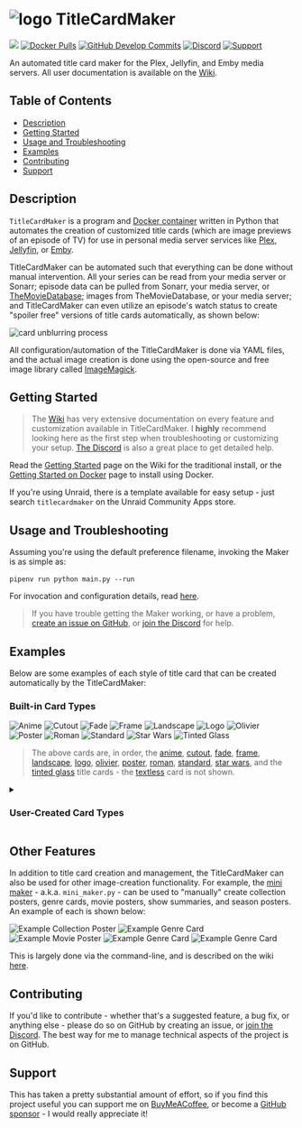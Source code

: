 # <img src="https://user-images.githubusercontent.com/17693271/164274472-c8fa7302-9b38-4fae-94ca-2e683e58d722.png" width="24" alt="logo"> TitleCardMaker
[![](https://img.shields.io/github/release/CollinHeist/TitleCardMaker.svg)](https://github.com/CollinHeist/TitleCardMaker/releases)
[![Docker Pulls](https://img.shields.io/docker/pulls/collinheist/titlecardmaker)](https://hub.docker.com/r/collinheist/titlecardmaker)
[![GitHub Develop Commits](https://img.shields.io/github/commits-since/CollinHeist/TitleCardMaker/latest/develop?label=Commits%20in%20Develop)](https://github.com/CollinHeist/TitleCardMaker/tree/develop)
[![Discord](https://img.shields.io/discord/955533113734357125?logo=discord&logoColor=white)](https://discord.gg/bJ3bHtw8wH)
[![Support](https://img.shields.io/badge/-Support_Development-9cf?color=informational)](https://github.com/sponsors/CollinHeist)

An automated title card maker for the Plex, Jellyfin, and Emby media servers. All user documentation is available on the [Wiki](https://github.com/CollinHeist/TitleCardMaker/wiki).

## Table of Contents
- [Description](#description)
- [Getting Started](#getting-started)
- [Usage and Troubleshooting](#usage-and-troubleshooting)
- [Examples](#examples)
- [Contributing](#contributing)
- [Support](#support)

## Description
`TitleCardMaker` is a program and [Docker container](https://hub.docker.com/r/collinheist/titlecardmaker) written in Python that automates the creation of customized title cards (which are image previews of an episode of TV) for use in personal media server services like [Plex](https://www.plex.tv/), [Jellyfin](https://jellyfin.org/), or [Emby](https://emby.media/).

TitleCardMaker can be automated such that everything can be done without manual intervention. All your series can be read from your media server or Sonarr; episode data can be pulled from Sonarr, your media server, or [TheMovieDatabase](https://www.themoviedb.org/); images from TheMovieDatabase, or your media server; and TitleCardMaker can even utilize an episode's watch status to create "spoiler free" versions of title cards automatically, as shown below:

<img alt="card unblurring process" src="https://user-images.githubusercontent.com/17693271/185819730-a2c55a3a-63cc-4f0e-8061-891edd8d64d0.gif"/>
  
All configuration/automation of the TitleCardMaker is done via YAML files, and the actual image creation is done using the open-source and free image library called [ImageMagick](https://imagemagick.org/).

## Getting Started
> The [Wiki](https://github.com/CollinHeist/TitleCardMaker/wiki) has very extensive documentation on every feature and customization available in TitleCardMaker. I __highly__ recommend looking here as the first step when troubleshooting or customizing your setup. [The Discord](https://discord.gg/bJ3bHtw8wH) is also a great place to get detailed help.

Read the [Getting Started](https://github.com/CollinHeist/TitleCardMaker/wiki) page on the Wiki for the traditional install, or the [Getting Started on Docker](https://github.com/CollinHeist/TitleCardMaker/wiki/Docker-Tutorial) page to install using Docker.

If you're using Unraid, there is a template available for easy setup - just search `titlecardmaker` on the Unraid Community Apps store.

## Usage and Troubleshooting
Assuming you're using the default preference filename, invoking the Maker is as simple as:

```console
pipenv run python main.py --run
```

For invocation and configuration details, read [here](https://github.com/CollinHeist/TitleCardMaker/wiki/Running-the-TitleCardMaker).

> If you have trouble getting the Maker working, or have a problem, [create an issue on GitHub](https://github.com/CollinHeist/TitleCardMaker/issues/new), or [join the Discord](https://discord.gg/bJ3bHtw8wH) for help.

## Examples
Below are some examples of each style of title card that can be created automatically by the TitleCardMaker:

### Built-in Card Types
<img alt="Anime" src="https://user-images.githubusercontent.com/17693271/185820454-4e3dca1c-c0df-4fa0-a7a7-81e070aa9e69.jpg" height="150"/> <img alt="Cutout" src="https://user-images.githubusercontent.com/17693271/212500535-e88daff6-ecc0-4cc8-8627-82069114c7e0.jpg" height="150"/> <img alt="Fade" src="https://user-images.githubusercontent.com/17693271/214648223-b4f68553-e982-4efa-a16b-9662018b5d40.jpg" height="150"/> <img alt="Frame" src="https://user-images.githubusercontent.com/17693271/202352614-155a176a-fdb0-4476-9f11-6a3a20533a54.jpg" height="150"/> <img alt="Landscape" src="https://user-images.githubusercontent.com/17693271/202352137-b411da21-65ce-4bed-991b-90428c71ec34.jpg" height="150"/> <img alt="Logo" src="https://user-images.githubusercontent.com/17693271/172227163-0ee4990a-b0a8-4dbd-91b3-3f57dfe6e732.jpg" height="150"/> <img alt="Olivier" src="https://user-images.githubusercontent.com/17693271/212500009-067f14ff-4f48-4f75-bacd-7311a9aba716.jpg" height="150"/> <img alt="Poster" src="https://user-images.githubusercontent.com/17693271/180627387-f72bb58e-e001-4608-b4be-82a26263c628.jpg" height="150"/> <img alt="Roman" src="https://user-images.githubusercontent.com/17693271/203910966-4dde1466-6c7e-4422-923b-1f9222ad49e9.jpg" height="150"/> <img alt="Standard" src="https://user-images.githubusercontent.com/17693271/212500240-ae946f2c-a5c8-4881-85f2-83ccb45bf46e.jpg" height="150"/> <img alt="Star Wars" src="https://user-images.githubusercontent.com/17693271/170836059-136fa6eb-40ef-4cd7-9aca-8ad8e0537239.jpg" height="150"/> <img alt="Tinted Glass" src="https://user-images.githubusercontent.com/17693271/213939482-6018b2be-28c5-42dd-988d-d7b9733fe0e8.jpg" height="150"/> 

> The above cards are, in order, the [anime](https://github.com/CollinHeist/TitleCardMaker/wiki/AnimeTitleCard), [cutout](https://github.com/CollinHeist/TitleCardMaker/wiki/CutoutTitleCard), [fade](https://github.com/CollinHeist/TitleCardMaker/wiki/FadeTitleCard), [frame](https://github.com/CollinHeist/TitleCardMaker/wiki/FrameTitleCard), [landscape](https://github.com/CollinHeist/TitleCardMaker/wiki/LandscapeTitleCard), [logo](https://github.com/CollinHeist/TitleCardMaker/wiki/LogoTitleCard), [olivier](https://github.com/CollinHeist/TitleCardMaker/wiki/OlivierTitleCard), [poster](https://github.com/CollinHeist/TitleCardMaker/wiki/PosterTitleCard), [roman](https://github.com/CollinHeist/TitleCardMaker/wiki/RomanNumeralTitleCard), [standard](https://github.com/CollinHeist/TitleCardMaker/wiki/StandardTitleCard), [star wars](https://github.com/CollinHeist/TitleCardMaker/wiki/StarWarsTitleCard), and the [tinted glass](https://github.com/CollinHeist/TitleCardMaker/wiki/TintedGlassTitleCard) title cards - the [textless](https://github.com/CollinHeist/TitleCardMaker/wiki/TitleCard) card is not shown.

<details><summary><h3>User-Created Card Types</h3></summary>

The TitleCardMaker can also use user-created and maintained card types hosted on the [companion GitHub](https://github.com/CollinHeist/TitleCardMaker-CardTypes), an example of each type is shown below:

<img src="https://i.ibb.co/tBPsxpc/Westworld-2016-S04-E01.jpg" height="175"/> <img src="https://github.com/Beedman/TitleCardMaker-CardTypes/blob/master/Beedman/The%20Afterparty%20(2022)%20-%20S01E02%20-%20Brett.jpg?raw=true" height="175"/> <img src="https://i.ibb.co/0tnJJ6P/Stranger-Things-2016-S03-E02.jpg" height="175"/> <img src="https://cdn.discordapp.com/attachments/975108033531219979/977614937457303602/S01E04.jpg" height="175"/> <img src="https://github.com/Wdvh/TitleCardMaker-CardTypes/blob/c14f1b3759983a63e66982ba6517e2bc3f651dca/Wdvh/S01E01.jpg" height="175"/> <img src="https://user-images.githubusercontent.com/17693271/169709482-6bb023ab-4986-464e-88d6-0e05ad75d0d3.jpg" height="175"/> <img src="https://user-images.githubusercontent.com/1803189/171089736-f60a6ff2-0914-432a-a45d-145323d39c42.jpg" height="175"/> <img src="https://user-images.githubusercontent.com/17693271/169709359-ffc9e109-b327-44e9-b78a-7276f77fe917.jpg" height="175"/> <img src="https://github.com/CollinHeist/TitleCardMaker-CardTypes/blob/110c2ec729dbb20d8ed461e7cc5a07c54540f842/Wdvh/S01E07.jpg" height="175"/>  <img src="https://user-images.githubusercontent.com/7379812/187586521-353ba09f-30a8-424b-bbf3-ee9036c9e638.jpg" height="175"/>
 
> The above cards are, in order, `Yozora/BarebonesTitleCard`, `Beedman/GradientLogoTitleCard`, `Yozora/RetroTitleCard`, `Yozora/SlimTitleCard`, `Wdvh/StarWarsTitleOnly`, `Wdvh/WhiteTextAbsolute`, `lyonza/WhiteTextBroadcast`, `Wdvh/WhiteTextStandard`, `Wdvh/WhiteTextTitleOnly`, and `azuravian/TitleColorMatch`

</details>

## Other Features
In addition to title card creation and management, the TitleCardMaker can also be used for other image-creation functionality. For example, the [mini maker](https://github.com/CollinHeist/TitleCardMaker/wiki/Using-the-Mini-Maker) - a.k.a. `mini_maker.py` - can be used to "manually" create collection posters, genre cards, movie posters, show summaries, and season posters. An example of each is shown below:

<img alt="Example Collection Poster" src="https://user-images.githubusercontent.com/17693271/180630284-57e6d14a-025b-439f-9a84-696749b92c8d.jpg" height="200"/> <img alt="Example Genre Card" src="https://user-images.githubusercontent.com/17693271/166091004-c8cf6afe-7cdf-4ba2-b16d-8a1c13236df8.jpg" height="200"/> <img alt="Example Movie Poster" src="https://user-images.githubusercontent.com/17693271/188292228-c57b7415-63ee-4907-9886-dd94e7d94a6b.jpg" height="200"/> <img alt="Example Genre Card" src="https://user-images.githubusercontent.com/17693271/188784303-a80f0e1c-e1c3-43b0-8591-fa0eb3aafabc.jpg" height="200"/> <img alt="Example Genre Card" src="https://user-images.githubusercontent.com/17693271/172294392-ecababbe-eeef-4e28-b08c-814b7e02f4c7.png" height="200"/>

This is largely done via the command-line, and is described on the wiki [here](https://github.com/CollinHeist/TitleCardMaker/wiki/Using-the-Mini-Maker).

## Contributing
If you'd like to contribute - whether that's a suggested feature, a bug fix, or anything else - please do so on GitHub by creating an issue, or [join the Discord](https://discord.gg/bJ3bHtw8wH). The best way for me to manage technical aspects of the project is on GitHub.

## Support
This has taken a pretty substantial amount of effort, so if you find this project useful you can support me on [BuyMeACoffee](https://www.buymeacoffee.com/CollinHeist), or become a [GitHub sponsor](https://github.com/sponsors/CollinHeist) - I would really appreciate it!

